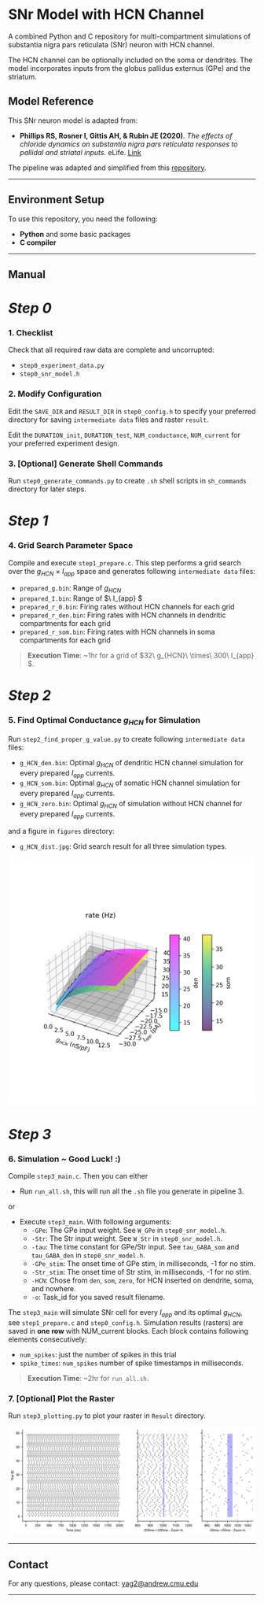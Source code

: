 # SNr Model with HCN Channel

A combined Python and C repository for multi-compartment simulations of substantia nigra pars reticulata (SNr) neuron with HCN channel. 

The HCN channel can be optionally included on the soma or dendrites. The model incorporates inputs from the globus pallidus externus (GPe) and the striatum.

## Model Reference

This SNr neuron model is adapted from:

- **Phillips RS, Rosner I, Gittis AH, & Rubin JE (2020)**. *The effects of chloride dynamics on substantia nigra pars reticulata responses to pallidal and striatal inputs.* eLife. [Link](https://elifesciences.org/articles/55592)

The pipeline was adapted and simplified from this [repository](https://github.com/JiananJian/SNr_Model_ACC).

---

## Environment Setup

To use this repository, you need the following:

- **Python** and some basic packages
- **C compiler** 

---

## Manual

# *Step 0*

### 1. Checklist
Check that all required raw data are complete and uncorrupted:
- `step0_experiment_data.py`
- `step0_snr_model.h`

### 2. Modify Configuration
Edit the `SAVE_DIR` and `RESULT_DIR` in `step0_config.h` to specify your preferred directory for saving `intermediate data` files and raster `result`.

Edit the `DURATION_init`, `DURATION_test`, `NUM_conductance`, `NUM_current` for your preferred experiment design.
### 3. [Optional] Generate Shell Commands
Run `step0_generate_commands.py` to create `.sh` shell scripts in `sh_commands` directory for later steps.

# *Step 1*

### 4. Grid Search Parameter Space
Compile and execute `step1_prepare.c`. This step performs a grid search over the $g_{HCN}\ \times \ I_{app}$ space and generates following `intermediate data` files:

- `prepared_g.bin`: Range of $g_{HCN}$
- `prepared_I.bin`: Range of $\ I_{app} $
- `prepared_r_0.bin`: Firing rates without HCN channels for each grid
- `prepared_r_den.bin`: Firing rates with HCN channels in dendritic compartments for each grid
- `prepared_r_som.bin`: Firing rates with HCN channels in soma compartments for each grid

>**Execution Time**: ~1hr for a grid of $32\ g_{HCN}\ \times\ 300\ I_{app} $.

# *Step 2*

### 5. Find Optimal Conductance $g_{HCN}$ for Simulation
Run `step2_find_proper_g_value.py` to create following `intermediate data` files:

- `g_HCN_den.bin`: Optimal $g_{HCN}$ of dendritic HCN channel simulation for every prepared $I_{app}$ currents.
- `g_HCN_som.bin`: Optimal $g_{HCN}$ of somatic HCN channel simulation for every prepared $I_{app}$ currents.
- `g_HCN_zero.bin`: Optimal $g_{HCN}$ of simulation without HCN channel for every prepared $I_{app}$ currents.

and a figure in `figures` directory:

- `g_HCN_dist.jpg`: Grid search result for all three simulation types.

<img src="figures\g_HCN_dist.jpg" alt="g_HCN_distribution" style="width:600px;"/>

# *Step 3*
### 6. Simulation ~ Good Luck! :)
Compile `step3_main.c`. Then you can either

- Run `run_all.sh`, this will run all the `.sh` file you generate in pipeline 3.

or

- Execute `step3_main`. With following arguments:
  - `-GPe`: The GPe input weight. See `W_GPe` in `step0_snr_model.h`.
  - `-Str`: The Str input weight. See `W_Str` in `step0_snr_model.h`.
  - `-tau`: The time constant for GPe/Str input. See `tau_GABA_som` and `tau_GABA_den` in `step0_snr_model.h`.
  - `-GPe_stim`: The onset time of GPe stim, in milliseconds, -1 for no stim.
  - `-Str_stim`: The onset time of Str stim, in milliseconds, -1 for no stim.
  - `-HCN`: Chose from `den`, `som`, `zero`, for HCN inserted on dendrite, soma, and nowhere.
  - `-o`: Task_id for you saved result filename.

The `step3_main` will simulate SNr cell for every $I_{app}$ and its optimal $g_{HCN}$, see `step1_prepare.c` and `step0_config.h`.
Simulation results (rasters) are saved in **one row** with NUM_current blocks. Each block contains following elements consecutively:
- `num_spikes`: just the number of spikes in this trial
- `spike_times`: `num_spikes` number of spike timestamps in milliseconds. 

>**Execution Time**: ~2hr for `run_all.sh`.


### 7. [Optional] Plot the Raster

Run `step3_plotting.py` to plot your raster in `Result` directory.

<img src="figures\example_raster.jpg" alt="example_raster" style="width:600px;"/>

---

## Contact
For any questions, please contact:
 <yag2@andrew.cmu.edu>

---

